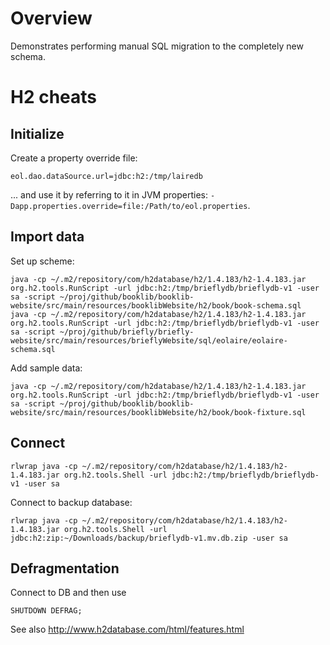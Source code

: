 
# Overview

Demonstrates performing manual SQL migration to the completely new schema.

# H2 cheats

## Initialize

Create a property override file:

```
eol.dao.dataSource.url=jdbc:h2:/tmp/lairedb
```

... and use it by referring to it in JVM properties: ``-Dapp.properties.override=file:/Path/to/eol.properties``.

## Import data

Set up scheme:

```
java -cp ~/.m2/repository/com/h2database/h2/1.4.183/h2-1.4.183.jar org.h2.tools.RunScript -url jdbc:h2:/tmp/brieflydb/brieflydb-v1 -user sa -script ~/proj/github/booklib/booklib-website/src/main/resources/booklibWebsite/h2/book/book-schema.sql
java -cp ~/.m2/repository/com/h2database/h2/1.4.183/h2-1.4.183.jar org.h2.tools.RunScript -url jdbc:h2:/tmp/brieflydb/brieflydb-v1 -user sa -script ~/proj/github/briefly/briefly-website/src/main/resources/brieflyWebsite/sql/eolaire/eolaire-schema.sql
```

Add sample data:

```
java -cp ~/.m2/repository/com/h2database/h2/1.4.183/h2-1.4.183.jar org.h2.tools.RunScript -url jdbc:h2:/tmp/brieflydb/brieflydb-v1 -user sa -script ~/proj/github/booklib/booklib-website/src/main/resources/booklibWebsite/h2/book/book-fixture.sql
```


## Connect

```
rlwrap java -cp ~/.m2/repository/com/h2database/h2/1.4.183/h2-1.4.183.jar org.h2.tools.Shell -url jdbc:h2:/tmp/brieflydb/brieflydb-v1 -user sa
```

Connect to backup database:

```
rlwrap java -cp ~/.m2/repository/com/h2database/h2/1.4.183/h2-1.4.183.jar org.h2.tools.Shell -url jdbc:h2:zip:~/Downloads/backup/brieflydb-v1.mv.db.zip -user sa
```


## Defragmentation

Connect to DB and then use

```
SHUTDOWN DEFRAG;
```

See also http://www.h2database.com/html/features.html
